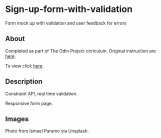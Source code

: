 # Sign-up-form-with-validation
Form mock up with validation and user feedback for errors

## About

Completed as part of The Odin Project cirriculum. Original instruction are [here](https://www.theodinproject.com/lessons/node-path-intermediate-html-and-css-sign-up-form).

To view click [here](https://rajheer.github.io/Sign-up-form-with-validation/).

## Description

Constraint API, real time validation.

Responsive form page.

## Images

Photo from Ismael Paramo via Unsplash.